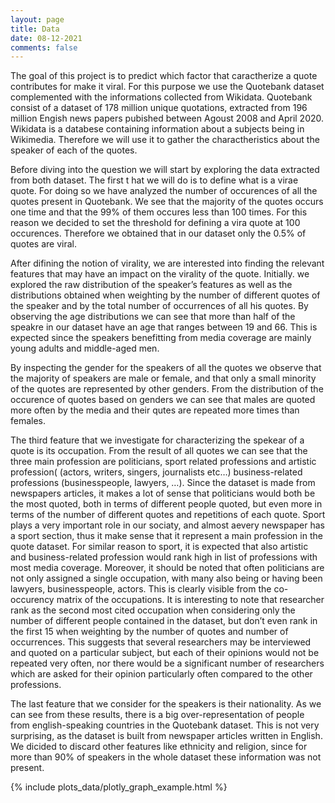 ```yaml
---
layout: page
title: Data
date: 08-12-2021
comments: false
---
```


The goal of this project is to predict which factor that caractherize a quote contributes for make it viral. For this purpose we use the Quotebank dataset complemented with the informations collected from Wikidata. Quotebank consist of a dataset of 178 million unique quotations, extracted from 196 million Engish news papers pubished between Agoust 2008 and April 2020. Wikidata is a databese containing information about a subjects being in Wikimedia. Therefore we will use it to gather the charactheristics about the speaker of each of the quotes.

Before diving into the question we will start by exploring the data extracted from both dataset. The first t hat we will do is to define what is a virae quote. For doing so we have analyzed the number of occurences of all the quotes present in Quotebank. We see that the majority of the quotes occurs one time and that the 99% of them occures less than 100 times. For this reason we decided to set the threshold for defining a vira quote at 100 occurences. Therefore we obtained that in our dataset only the 0.5% of quotes are viral.

After difining the notion of virality, we are interested into finding the relevant features that may have an impact on the virality of the quote. Initially. we explored the raw distribution of the speaker’s features as well as the distributions obtained when weighting by the number of different quotes of the speaker and by the total number of occurrences of all his quotes. By observing the age distributions we can see that more than half of the speakre in our dataset have an age that ranges between 19 and 66. This is expected since the speakers benefitting from media coverage are mainly young adults and middle-aged men.

By inspecting the gender for the speakers of all the quotes we observe that the majority of speakers are male or female, and that only a small minority of the quotes are represented by other genders. From the distribution of the occurence of quotes based on genders we can see that males are quoted more often by the media and their qutes are repeated more times than females.

The third feature that we investigate for characterizing the spekear of a quote is its occupation. From the result of all quotes we can see that the three main profession are politicians, sport related professions and artistic profession( (actors, writers, singers, journalists etc…) business-related professions (businesspeople, lawyers, …). Since the dataset is made from newspapers articles, it makes a lot of sense that politicians would both be the most quoted, both in terms of different people quoted, but even more in terms of the number of different quotes and repetitions of each quote. Sport plays a very important role in our sociaty, and almost aevery newspaper has a sport section, thus it make sense that it represent a main profession in the quote dataset. For similar reason to sport, it is expected that also artistic and business-related profession would rank high in list of professions with most media coverage. Moreover, it should be noted that often politicians are not only assigned a single occupation, with many also being or having been lawyers, businesspeople, actors. This is clearly visible from the co-occurency matrix of the occupations. It is interesting to note that researcher rank as the second most cited occupation when considering only the number of different people contained in the dataset, but don’t even rank in the first 15 when weighting by the number of quotes and number of occurrences. This suggests that several researchers may be interviewed and quoted on a particular subject, but each of their opinions would not be repeated very often, nor there would be a significant number of researchers which are asked for their opinion particularly often compared to the other professions.

The last feature that we consider for the speakers is their nationality. As we can see from these results, there is a big over-representation of people from english-speaking countries in the Quotebank dataset. This is not very surprising, as the dataset is built from newspaper articles written in English. We dicided to discard other features like ethnicity and religion, since for more than 90% of speakers in the whole dataset these information was not present.


{% include plots_data/plotly_graph_example.html %}